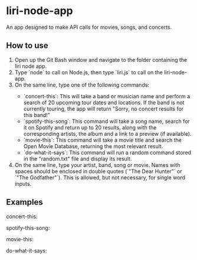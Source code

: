 # liri-node-app

An app designed to make API calls for movies, songs, and concerts.

## How to use
<ol>
<li>Open up the Git Bash window and navigate to the folder containing the liri node app.</li>
<li>Type `node` to call on Node.js, then type `liri.js` to call on the liri-node-app.</li>
<li>On the same line, type one of the following commands:</li>
    <ul>
    <li>`concert-this`: This will take a band or musician name and perform a search of 20 upcoming tour dates and locations. If the band is not currently touring, the app will return "Sorry, no concert results for this band!"</li>
    <li>`spotify-this-song`: This command will take a song name, search for it on Spotify and return up to 20 results, along with the corresponding artists, the album and a link to a preview (if available).</li>
    <li>`movie-this`: This command will take a movie title and search the Open Movie Database, returning the most relevant result.</li>
    <li>`do-what-it-says`: This command will run a random command stored in the "random.txt" file and display its result.</li>
    </ul>
<li> On the same line, type your artist, band, song or movie. Names with spaces should be enclosed in double quotes (`"The Dear Hunter"` or `"The Godfather"`). This is allowed, but not necessary, for single word inputs.</li>
</ol>

## Examples
concert-this:


spotify-this-song:


movie-this:


do-what-it-says:
